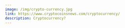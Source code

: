 ```yaml
---
image: /img/crypto-currency.jpg
link: https://www.cryptocoinsnews.com/cryptocurrency/
description: Cryptocurrency?
---
```

